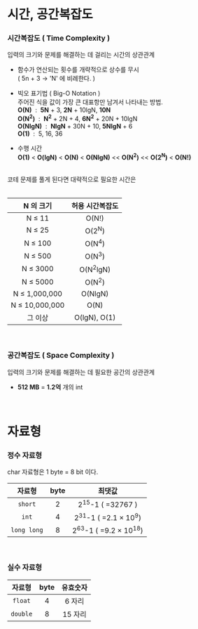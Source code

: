 # 시간, 공간복잡도 <br/>

### 시간복잡도 ( Time Complexity )
입력의 크기와 문제를 해결하는 데 걸리는 시간의 상관관계

- 함수가 연산되는 횟수를 개략적으로 상수를 무시 <br/>
( 5n + 3 -> 'N' 에 비례한다. ) <br/>

- 빅오 표기법 ( Big-O Notation ) <br/>
주어진 식을 값이 가장 큰 대표항만 남겨서 나타내는 방법. <br/>
**O(N)**&nbsp; :&nbsp; **5N** + 3, **2N** + 10lgN, **10N**  <br/>
**O(N<sup>2</sup>)**&nbsp; :&nbsp; **N<sup>2</sup>** + 2N + 4, **6N<sup>2</sup>** + 20N + 10lgN <br/>
**O(NlgN)**&nbsp; :&nbsp; **NlgN** + 30N + 10, **5NlgN** + 6 <br/>
**O(1)**&nbsp; :&nbsp; 5, 16, 36 <br/>

- 수행 시간 <br/>
**O(1)** < **O(lgN)** < **O(N)** < **O(NlgN)** << **O(N<sup>2</sup>)** << **O(2<sup>N</sup>)** < **O(N!)** <br/>
<br/>
코테 문제를 풀게 된다면 대략적으로 필요한 시간은<br/>
<br/>

| **N 의 크기** | **허용 시간복잡도** |
|:---:|:---:|
| N $\leq$ 11 | O(N!) | 
| N $\leq$ 25 | O(2<sup>N</sup>) | 
| N $\leq$ 100 | O(N<sup>4</sup>) | 
| N $\leq$ 500 | O(N<sup>3</sup>) | 
| N $\leq$ 3000 | O(N<sup>2</sup>lgN) | 
| N $\leq$ 5000 | O(N<sup>2</sup>) | 
| N $\leq$ 1,000,000 | O(NlgN) |
| N $\leq$ 10,000,000 | O(N) | 
| 그 이상 | O(lgN), O(1) | 
<br/>

### 공간복잡도 ( Space Complexity )
입력의 크기와 문제를 해결하는 데 필요한 공간의 상관관계 <br/>

- **512 MB** = **1.2억** 개의 int <br/>
<br/>

# 자료형

### 정수 자료형
char 자료형은 1 byte = 8 bit 이다. <br/>

| 자료형 | byte | 최댓값 |
| :--: | :--: | :--: |
| `short` | 2 | 2<sup>15</sup>-1 ( =32767 ) |
| `int` | 4 | 2<sup>31</sup>-1 ( =2.1 $\times$ 10<sup>9</sup>) |
| `long long` | 8 | 2<sup>63</sup>-1 ( =9.2 $\times$ 10<sup>18</sup>) |

<br/>

### 실수 자료형

| 자료형 | byte | 유효숫자 |
| :--: | :--: | :--: |
| `float` | 4 | 6 자리 |
| `double` | 8 | 15 자리 |
